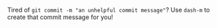 Tired of `git commit -m "an unhelpful commit message"`? Use `dash-m` to
create that commit message for you!
